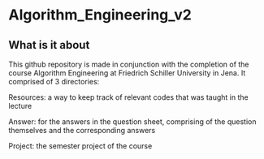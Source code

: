 # Algorithm_Engineering_v2

## What is it about
This github repository is made in conjunction with the completion of the course Algorithm Engineering at Friedrich Schiller University in Jena. It comprised of 3 directories:

Resources: a way to keep track of relevant codes that was taught in the lecture

Answer: for the answers in the question sheet, comprising of the question themselves and the corresponding answers

Project: the semester project of the course
